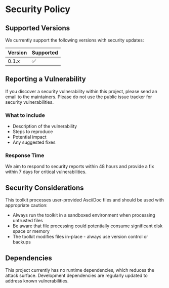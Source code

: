 # Security Policy

## Supported Versions

We currently support the following versions with security updates:

| Version | Supported          |
| ------- | ------------------ |
| 0.1.x   | :white_check_mark: |

## Reporting a Vulnerability

If you discover a security vulnerability within this project, please send an email to the maintainers. Please do not use the public issue tracker for security vulnerabilities.

### What to include

- Description of the vulnerability
- Steps to reproduce
- Potential impact
- Any suggested fixes

### Response Time

We aim to respond to security reports within 48 hours and provide a fix within 7 days for critical vulnerabilities.

## Security Considerations

This toolkit processes user-provided AsciiDoc files and should be used with appropriate caution:

- Always run the toolkit in a sandboxed environment when processing untrusted files
- Be aware that file processing could potentially consume significant disk space or memory
- The toolkit modifies files in-place - always use version control or backups

## Dependencies

This project currently has no runtime dependencies, which reduces the attack surface. Development dependencies are regularly updated to address known vulnerabilities.
